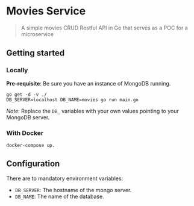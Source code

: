 # Movies Service
> A simple movies CRUD Restful API in Go that serves as a POC for a microservice

## Getting started

### Locally

**Pre-requisite**: Be sure you have an instance of MongoDB running.

```
go get -d -v ./
DB_SERVER=localhost DB_NAME=movies go run main.go
```

*Note*: Replace the `DB_` variables with your own values pointing to your MongoDB server.

### With Docker

```
docker-compose up.
```

## Configuration

There are to mandatory environment variables:

- `DB_SERVER`: The hostname of the mongo server.
- `DB_NAME`: The name of the database.